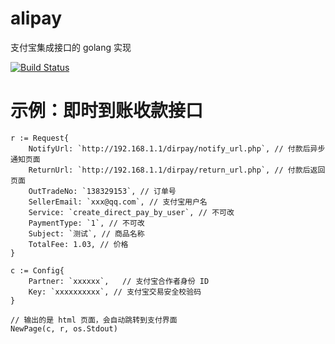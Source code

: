 alipay
======

支付宝集成接口的 golang 实现

[![Build Status](https://drone.io/github.com/go-av/alipay/status.png)](https://drone.io/github.com/go-av/alipay/latest)

示例：即时到账收款接口
======

  	r := Request{
  		NotifyUrl: `http://192.168.1.1/dirpay/notify_url.php`, // 付款后异步通知页面
  		ReturnUrl: `http://192.168.1.1/dirpay/return_url.php`, // 付款后返回页面
  		OutTradeNo: `138329153`, // 订单号
  		SellerEmail: `xxx@qq.com`, // 支付宝用户名
  		Service: `create_direct_pay_by_user`, // 不可改
  		PaymentType: `1`, // 不可改
  		Subject: `测试`, // 商品名称
  		TotalFee: 1.03, // 价格
  	}
  	
  	c := Config{
	  	Partner: `xxxxxx`,   // 支付宝合作者身份 ID
	  	Key: `xxxxxxxxxx`, // 支付宝交易安全校验码
	}
	  
	// 输出的是 html 页面，会自动跳转到支付界面
	NewPage(c, r, os.Stdout)
	  
